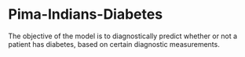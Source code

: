 # Pima-Indians-Diabetes
The objective of the model is to diagnostically predict whether or not a patient has diabetes, based on certain diagnostic measurements.
